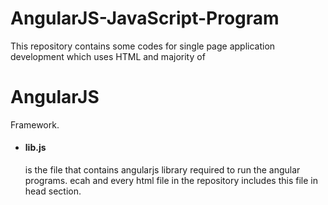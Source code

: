 # AngularJS-JavaScript-Program
This repository contains some codes for single page application development which uses HTML and majority of <h1><b>AngularJS</b></h1> Framework.
<ul>
  <li><h4>lib.js</h4> is the file that contains angularjs library required to run the angular programs. ecah and every html file in the repository includes this file in head section.</li>
</ul>

